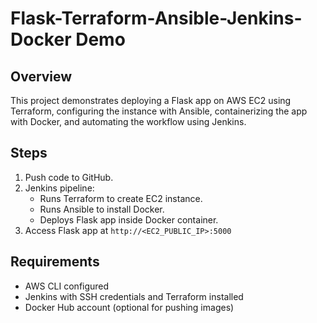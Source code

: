 # Flask-Terraform-Ansible-Jenkins-Docker Demo

## Overview

This project demonstrates deploying a Flask app on AWS EC2 using Terraform, configuring the instance with Ansible, containerizing the app with Docker, 
and automating the workflow using Jenkins.

## Steps

1. Push code to GitHub.
2. Jenkins pipeline:
   - Runs Terraform to create EC2 instance.
   - Runs Ansible to install Docker.
   - Deploys Flask app inside Docker container.
3. Access Flask app at `http://<EC2_PUBLIC_IP>:5000`

## Requirements

- AWS CLI configured
- Jenkins with SSH credentials and Terraform installed
- Docker Hub account (optional for pushing images)
